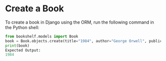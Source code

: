 # Create a Book

To create a book in Django using the ORM, run the following command in the Python shell:

```python
from bookshelf.models import Book
book = Book.objects.create(title="1984", author="George Orwell", publication_year=1949)
print(book)
Expected Output:
1984
